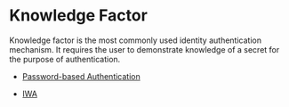 # Knowledge Factor

Knowledge factor is the most commonly used identity authentication mechanism. It requires the user to demonstrate 
knowledge of a secret for the purpose of authentication.

-   [Password-based Authentication](../password) 

-   [IWA](../iwa/)
